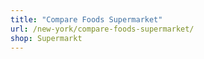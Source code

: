 ```yaml
---
title: "Compare Foods Supermarket"
url: /new-york/compare-foods-supermarket/
shop: Supermarkt
---
```

